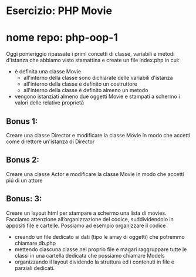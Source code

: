 # Esercizio: PHP Movie
# nome repo: php-oop-1

Oggi pomeriggio ripassate i primi concetti di classe, variabili e metodi d'istanza che abbiamo visto stamattina e create un file index.php in cui:
 - è definita una classe Movie
   - all'interno della classe sono dichiarate delle variabili d'istanza
   - all'interno della classe è definito un costruttore
   - all'interno della classe è definito almeno un metodo
- vengono istanziati almeno due oggetti Movie e stampati a schermo i valori delle relative proprietà
## Bonus 1:
Creare una classe Director e modificare la classe Movie in modo che accetti come direttore un'istanza di Director
## Bonus 2:
Creare una classe Actor e modificare la classe Movie in modo che accetti piú di un attore
## Bonus: 3:
Creare un layout html per stampare a schermo una lista di movies.
Facciamo attenzione all’organizzazione del codice, suddividendolo in appositi file e cartelle. Possiamo ad esempio organizzare il codice
- creando un file dedicato ai dati (tipo le array di oggetti) che potremmo chiamare db.php
- mettendo ciascuna classe nel proprio file e magari raggruppare tutte le classi in una cartella dedicata che possiamo chiamare Models
- organizzando il layout dividendo la struttura ed i contenuti in file e parziali dedicati.